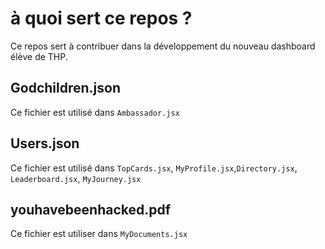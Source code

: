 # à quoi sert ce repos ?
Ce repos sert à contribuer dans la développement du nouveau dashboard élève de THP.
## Godchildren.json
Ce fichier est utilisé dans `Ambassador.jsx`
## Users.json
Ce fichier est utilisé dans `TopCards.jsx`, `MyProfile.jsx`,`Directory.jsx`, `Leaderboard.jsx`, `MyJourney.jsx`
## youhavebeenhacked.pdf
Ce fichier est utiliser dans `MyDocuments.jsx`
